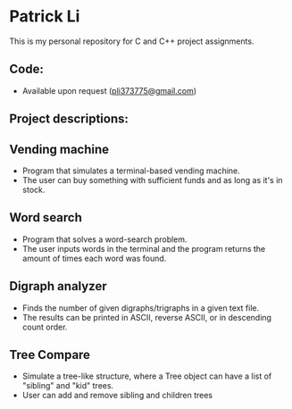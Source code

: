 # Patrick Li
This is my personal repository for C and C++ project assignments.

## Code:
- Available upon request (pli373775@gmail.com)

## Project descriptions:

## Vending machine
- Program that simulates a terminal-based vending machine.
- The user can buy something with sufficient funds and as long as it's in stock.

## Word search
- Program that solves a word-search problem. 
- The user inputs words in the terminal and the program returns the amount of times each word was found.

## Digraph analyzer
- Finds the number of given digraphs/trigraphs in a given text file.
- The results can be printed in ASCII, reverse ASCII, or in descending count order.
  
## Tree Compare
- Simulate a tree-like structure, where a Tree object can have a list of "sibling" and "kid" trees. 
- User can add and remove sibling and children trees
